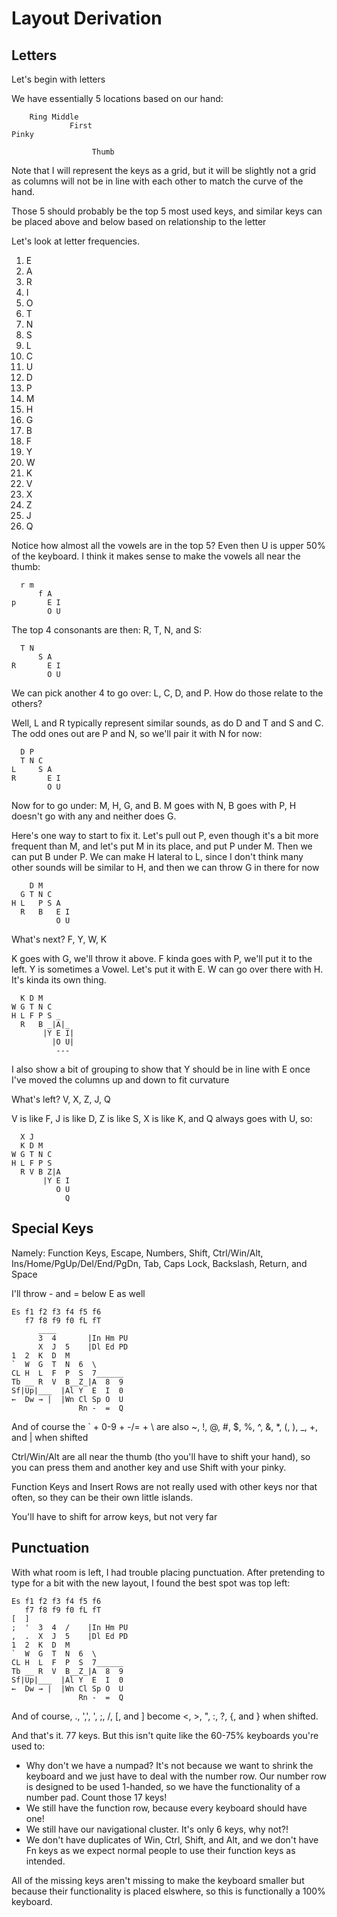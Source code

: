 # Layout Derivation

## Letters

Let's begin with letters

We have essentially 5 locations based on our hand:

```
    Ring Middle
             First
Pinky

                  Thumb
```

Note that I will represent the keys as a grid, but it will be slightly not a grid as columns will not be in line with each other to match the curve of the hand.

Those 5 should probably be the top 5 most used keys, and similar keys can be placed above and below based on relationship to the letter

Let's look at letter frequencies.

1. E
2. A
3. R
4. I
5. O
6. T
7. N
8. S
9. L
10. C
11. U
12. D
13. P
14. M
15. H
16. G
17. B
18. F
19. Y
20. W
21. K
22. V
23. X
24. Z
25. J
26. Q

Notice how almost all the vowels are in the top 5? Even then U is upper 50% of the keyboard. I think it makes sense to make the vowels all near the thumb:

```
  r m
      f A
p       E I
        O U
```

The top 4 consonants are then: R, T, N, and S:

```
  T N
      S A
R       E I
        O U
```

We can pick another 4 to go over: L, C, D, and P. How do those relate to the others?

Well, L and R typically represent similar sounds, as do D and T and S and C. The odd ones out are P and N, so we'll pair it with N for now:

```
  D P
  T N C
L     S A
R       E I
        O U
```

Now for to go under: M, H, G, and B. M goes with N, B goes with P, H doesn't go with any and neither does G.

Here's one way to start to fix it. Let's pull out P, even though it's a bit more frequent than M, and let's put M in its place, and put P under M. Then we can put B under P. We can make H lateral to L, since I don't think many other sounds will be similar to H, and then we can throw G in there for now

```
    D M
  G T N C
H L   P S A
  R   B   E I
          O U
```

What's next? F, Y, W, K

K goes with G, we'll throw it above. F kinda goes with P, we'll put it to the left. Y is sometimes a Vowel. Let's put it with E. W can go over there with H. It's kinda its own thing.

```
  K D M 
W G T N C 
H L F P S _
  R   B _|A|_
       |Y E I|
         |O U|
          ---
```

I also show a bit of grouping to show that Y should be in line with E once I've moved the columns up and down to fit curvature

What's left? V, X, Z, J, Q

V is like F, J is like D, Z is like S, X is like K, and Q always goes with U, so:

```
  X J
  K D M
W G T N C
H L F P S
  R V B Z|A
       |Y E I
          O U
            Q
```

## Special Keys

Namely: Function Keys, Escape, Numbers, Shift, Ctrl/Win/Alt, Ins/Home/PgUp/Del/End/PgDn, Tab, Caps Lock, Backslash, Return, and Space

I'll throw - and = below E as well

```
Es f1 f2 f3 f4 f5 f6
   f7 f8 f9 f0 fL fT
      ____
      3  4       |In Hm PU
      X  J  5    |Dl Ed PD
1  2  K  D  M
`  W  G  T  N  6  \
CL H  L  F  P  S  7______
Tb __ R  V  B__Z_|A  8  9
Sf|Up|___  |Al Y  E  I  0
←  Dw → |  |Wn Cl Sp O  U
               Rn -  =  Q
```

And of course the \` + 0-9 + -/= + \\ are also ~, !, @, #, $, %, ^, &, \*, \(, \), \_, +, and | when shifted

Ctrl/Win/Alt are all near the thumb (tho you'll have to shift your hand), so you can press them and another key and use Shift with your pinky.

Function Keys and Insert Rows are not really used with other keys nor that often, so they can be their own little islands.

You'll have to shift for arrow keys, but not very far

## Punctuation

With what room is left, I had trouble placing punctuation. After pretending to type for a bit with the new layout, I found the best spot was top left:

```
Es f1 f2 f3 f4 f5 f6
   f7 f8 f9 f0 fL fT
[  ]
;  '  3  4  /    |In Hm PU
,  .  X  J  5    |Dl Ed PD
1  2  K  D  M
`  W  G  T  N  6  \
CL H  L  F  P  S  7______
Tb __ R  V  B__Z_|A  8  9
Sf|Up|___  |Al Y  E  I  0
←  Dw → |  |Wn Cl Sp O  U
               Rn -  =  Q
```

And of course, ., ',', ', ;, /, \[, and \] become <, >, ", :, ?, \{, and \} when shifted.

And that's it. 77 keys. But this isn't quite like the 60-75% keyboards you're used to:

- Why don't we have a numpad? It's not because we want to shrink the keyboard and we just have to deal with the number row. Our number row is designed to be used 1-handed, so we have the functionality of a number pad. Count those 17 keys!
- We still have the function row, because every keyboard should have one!
- We still have our navigational cluster. It's only 6 keys, why not?!
- We don't have duplicates of Win, Ctrl, Shift, and Alt, and we don't have Fn keys as we expect normal people to use their function keys as intended.

All of the missing keys aren't missing to make the keyboard smaller but because their functionality is placed elswhere, so this is functionally a 100% keyboard.

